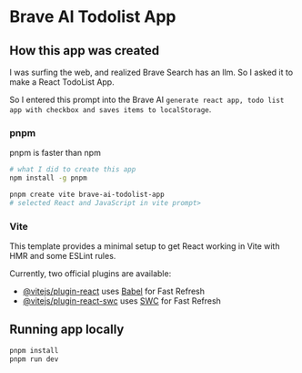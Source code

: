 # Brave AI Todolist App

## How this app was created

I was surfing the web, and realized Brave Search has an llm. So I asked it to make a React TodoList App.

So I entered this prompt into the Brave AI `generate react app, todo list app with checkbox and saves items to localStorage`.



### pnpm

pnpm is faster than npm

```sh
# what I did to create this app
npm install -g pnpm

pnpm create vite brave-ai-todolist-app
# selected React and JavaScript in vite prompt>
```

### Vite

This template provides a minimal setup to get React working in Vite with HMR and some ESLint rules.

Currently, two official plugins are available:

- [@vitejs/plugin-react](https://github.com/vitejs/vite-plugin-react/blob/main/packages/plugin-react/README.md) uses [Babel](https://babeljs.io/) for Fast Refresh
- [@vitejs/plugin-react-swc](https://github.com/vitejs/vite-plugin-react-swc) uses [SWC](https://swc.rs/) for Fast Refresh

## Running app locally

```sh
pnpm install
pnpm run dev
```
